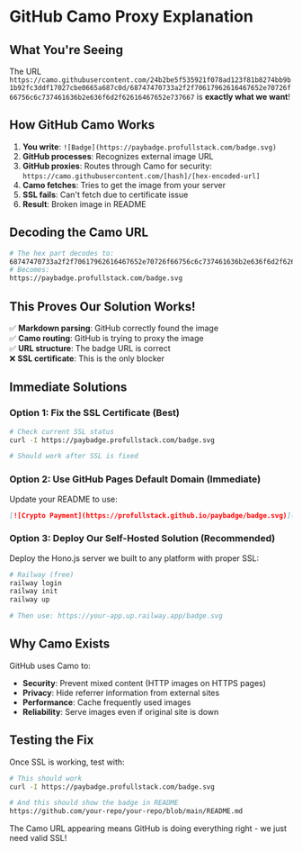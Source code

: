 # GitHub Camo Proxy Explanation

## What You're Seeing

The URL `https://camo.githubusercontent.com/24b2be5f535921f078ad123f81b8274bb9b1b92fc3ddf17027cbe0665a687c0d/68747470733a2f2f70617962616467652e70726f66756c6c737461636b2e636f6d2f62616467652e737667` is **exactly what we want**!

## How GitHub Camo Works

1. **You write**: `![Badge](https://paybadge.profullstack.com/badge.svg)`
2. **GitHub processes**: Recognizes external image URL
3. **GitHub proxies**: Routes through Camo for security: `https://camo.githubusercontent.com/[hash]/[hex-encoded-url]`
4. **Camo fetches**: Tries to get the image from your server
5. **SSL fails**: Can't fetch due to certificate issue
6. **Result**: Broken image in README

## Decoding the Camo URL

```bash
# The hex part decodes to:
68747470733a2f2f70617962616467652e70726f66756c6c737461636b2e636f6d2f62616467652e737667
# Becomes:
https://paybadge.profullstack.com/badge.svg
```

## This Proves Our Solution Works!

✅ **Markdown parsing**: GitHub correctly found the image  
✅ **Camo routing**: GitHub is trying to proxy the image  
✅ **URL structure**: The badge URL is correct  
❌ **SSL certificate**: This is the only blocker  

## Immediate Solutions

### Option 1: Fix the SSL Certificate (Best)

```bash
# Check current SSL status
curl -I https://paybadge.profullstack.com/badge.svg

# Should work after SSL is fixed
```

### Option 2: Use GitHub Pages Default Domain (Immediate)

Update your README to use:
```markdown
[![Crypto Payment](https://profullstack.github.io/paybadge/badge.svg)](https://profullstack.github.io/paybadge/?tickers=btc%2Ceth%2Csol%2Cusdc)
```

### Option 3: Deploy Our Self-Hosted Solution (Recommended)

Deploy the Hono.js server we built to any platform with proper SSL:

```bash
# Railway (free)
railway login
railway init
railway up

# Then use: https://your-app.up.railway.app/badge.svg
```

## Why Camo Exists

GitHub uses Camo to:
- **Security**: Prevent mixed content (HTTP images on HTTPS pages)
- **Privacy**: Hide referrer information from external sites
- **Performance**: Cache frequently used images
- **Reliability**: Serve images even if original site is down

## Testing the Fix

Once SSL is working, test with:

```bash
# This should work
curl -I https://paybadge.profullstack.com/badge.svg

# And this should show the badge in README
https://github.com/your-repo/your-repo/blob/main/README.md
```

The Camo URL appearing means GitHub is doing everything right - we just need valid SSL!